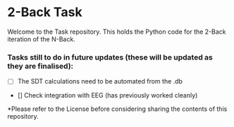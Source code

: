 # 2-Back Task
Welcome to the Task repository. This holds the Python code for the 2-Back iteration of the N-Back.

### Tasks still to do in future updates (these will be updated as they are finalised):
- [ ] The SDT calculations need to be automated from the .db
- [] Check integration with EEG (has previously worked cleanly)

*Please refer to the License before considering sharing the contents of this repository. 

